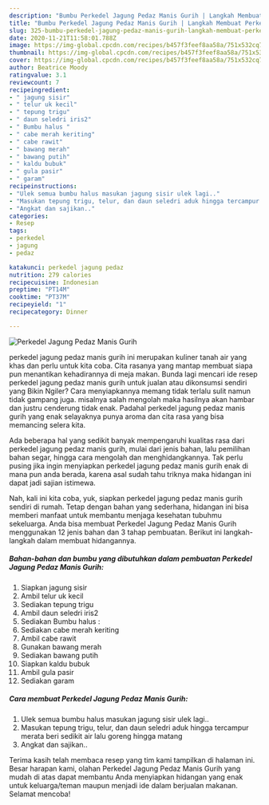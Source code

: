 ```yaml
---
description: "Bumbu Perkedel Jagung Pedaz Manis Gurih | Langkah Membuat Perkedel Jagung Pedaz Manis Gurih Yang Menggugah Selera"
title: "Bumbu Perkedel Jagung Pedaz Manis Gurih | Langkah Membuat Perkedel Jagung Pedaz Manis Gurih Yang Menggugah Selera"
slug: 325-bumbu-perkedel-jagung-pedaz-manis-gurih-langkah-membuat-perkedel-jagung-pedaz-manis-gurih-yang-menggugah-selera
date: 2020-11-21T11:58:01.788Z
image: https://img-global.cpcdn.com/recipes/b457f3feef8aa58a/751x532cq70/perkedel-jagung-pedaz-manis-gurih-foto-resep-utama.jpg
thumbnail: https://img-global.cpcdn.com/recipes/b457f3feef8aa58a/751x532cq70/perkedel-jagung-pedaz-manis-gurih-foto-resep-utama.jpg
cover: https://img-global.cpcdn.com/recipes/b457f3feef8aa58a/751x532cq70/perkedel-jagung-pedaz-manis-gurih-foto-resep-utama.jpg
author: Beatrice Moody
ratingvalue: 3.1
reviewcount: 7
recipeingredient:
- " jagung sisir"
- " telur uk kecil"
- " tepung trigu"
- " daun seledri iris2"
- " Bumbu halus "
- " cabe merah keriting"
- " cabe rawit"
- " bawang merah"
- " bawang putih"
- " kaldu bubuk"
- " gula pasir"
- " garam"
recipeinstructions:
- "Ulek semua bumbu halus masukan jagung sisir ulek lagi.."
- "Masukan tepung trigu, telur, dan daun seledri aduk hingga tercampur merata beri sedikit air lalu goreng hingga matang"
- "Angkat dan sajikan.."
categories:
- Resep
tags:
- perkedel
- jagung
- pedaz

katakunci: perkedel jagung pedaz 
nutrition: 279 calories
recipecuisine: Indonesian
preptime: "PT14M"
cooktime: "PT37M"
recipeyield: "1"
recipecategory: Dinner

---
```



![Perkedel Jagung Pedaz Manis Gurih](https://img-global.cpcdn.com/recipes/b457f3feef8aa58a/751x532cq70/perkedel-jagung-pedaz-manis-gurih-foto-resep-utama.jpg)


perkedel jagung pedaz manis gurih ini merupakan kuliner tanah air yang khas dan perlu untuk kita coba. Cita rasanya yang mantap membuat siapa pun menantikan kehadirannya di meja makan.
Bunda lagi mencari ide resep perkedel jagung pedaz manis gurih untuk jualan atau dikonsumsi sendiri yang Bikin Ngiler? Cara menyiapkannya memang tidak terlalu sulit namun tidak gampang juga. misalnya salah mengolah maka hasilnya akan hambar dan justru cenderung tidak enak. Padahal perkedel jagung pedaz manis gurih yang enak selayaknya punya aroma dan cita rasa yang bisa memancing selera kita.

Ada beberapa hal yang sedikit banyak mempengaruhi kualitas rasa dari perkedel jagung pedaz manis gurih, mulai dari jenis bahan, lalu pemilihan bahan segar, hingga cara mengolah dan menghidangkannya. Tak perlu pusing jika ingin menyiapkan perkedel jagung pedaz manis gurih enak di mana pun anda berada, karena asal sudah tahu triknya maka hidangan ini dapat jadi sajian istimewa.




Nah, kali ini kita coba, yuk, siapkan perkedel jagung pedaz manis gurih sendiri di rumah. Tetap dengan bahan yang sederhana, hidangan ini bisa memberi manfaat untuk membantu menjaga kesehatan tubuhmu sekeluarga. Anda bisa membuat Perkedel Jagung Pedaz Manis Gurih menggunakan 12 jenis bahan dan 3 tahap pembuatan. Berikut ini langkah-langkah dalam membuat hidangannya.

<!--inarticleads1-->

##### Bahan-bahan dan bumbu yang dibutuhkan dalam pembuatan Perkedel Jagung Pedaz Manis Gurih:

1. Siapkan  jagung sisir
1. Ambil  telur uk kecil
1. Sediakan  tepung trigu
1. Ambil  daun seledri iris2
1. Sediakan  Bumbu halus :
1. Sediakan  cabe merah keriting
1. Ambil  cabe rawit
1. Gunakan  bawang merah
1. Sediakan  bawang putih
1. Siapkan  kaldu bubuk
1. Ambil  gula pasir
1. Sediakan  garam




<!--inarticleads2-->

##### Cara membuat Perkedel Jagung Pedaz Manis Gurih:

1. Ulek semua bumbu halus masukan jagung sisir ulek lagi..
1. Masukan tepung trigu, telur, dan daun seledri aduk hingga tercampur merata beri sedikit air lalu goreng hingga matang
1. Angkat dan sajikan..




Terima kasih telah membaca resep yang tim kami tampilkan di halaman ini. Besar harapan kami, olahan Perkedel Jagung Pedaz Manis Gurih yang mudah di atas dapat membantu Anda menyiapkan hidangan yang enak untuk keluarga/teman maupun menjadi ide dalam berjualan makanan. Selamat mencoba!
